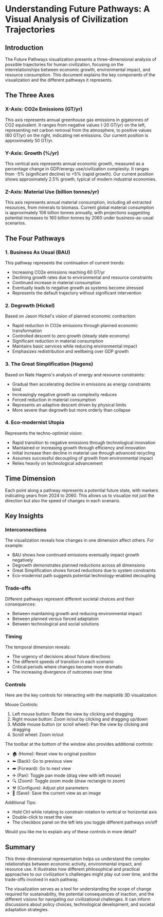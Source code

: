 # Understanding Future Pathways: A Visual Analysis of Civilization Trajectories

## Introduction
The Future Pathways visualization presents a three-dimensional analysis of possible trajectories for human civilization, focusing on the interrelationships between economic growth, environmental impact, and resource consumption. This document explains the key components of the visualization and the different pathways it represents.

## The Three Axes

### X-Axis: CO2e Emissions (GT/yr)
This axis represents annual greenhouse gas emissions in gigatonnes of CO2 equivalent. It ranges from negative values (-20 GT/yr) on the left, representing net carbon removal from the atmosphere, to positive values (60 GT/yr) on the right, indicating net emissions. Our current position is approximately 50 GT/yr.

### Y-Axis: Growth (%/yr)
This vertical axis represents annual economic growth, measured as a percentage change in GDP/energy use/civilization complexity. It ranges from -5% (significant decline) to +5% (rapid growth). Our current position shows approximately 2.5% growth, typical of modern industrial economies.

### Z-Axis: Material Use (billion tonnes/yr)
This axis represents annual material consumption, including all extracted resources, from minerals to biomass. Current global material consumption is approximately 106 billion tonnes annually, with projections suggesting potential increases to 160 billion tonnes by 2060 under business-as-usual scenarios.

## The Four Pathways

### 1. Business As Usual (BAU)
This pathway represents the continuation of current trends:
- Increasing CO2e emissions reaching 60 GT/yr
- Declining growth rates due to environmental and resource constraints
- Continued increase in material consumption
- Eventually leads to negative growth as systems become stressed
- Represents the default trajectory without significant intervention

### 2. Degrowth (Hickel)
Based on Jason Hickel's vision of planned economic contraction:
- Rapid reduction in CO2e emissions through planned economic transformation
- Controlled descent to zero growth (steady state economy)
- Significant reduction in material consumption
- Maintains basic services while reducing environmental impact
- Emphasizes redistribution and wellbeing over GDP growth

### 3. The Great Simplification (Hagens)
Based on Nate Hagens's analysis of energy and resource constraints:
- Gradual then accelerating decline in emissions as energy constraints bind
- Increasingly negative growth as complexity reduces
- Forced reduction in material consumption
- Represents an adaptive descent driven by physical limits
- More severe than degrowth but more orderly than collapse

### 4. Eco-modernist Utopia
Represents the techno-optimist vision:
- Rapid transition to negative emissions through technological innovation
- Maintained or increasing growth through efficiency and innovation
- Initial increase then decline in material use through advanced recycling
- Assumes successful decoupling of growth from environmental impact
- Relies heavily on technological advancement

## Time Dimension
Each point along a pathway represents a potential future state, with markers indicating years from 2024 to 2060. This allows us to visualize not just the direction but also the speed of changes in each scenario.

## Key Insights

### Interconnections
The visualization reveals how changes in one dimension affect others. For example:
- BAU shows how continued emissions eventually impact growth negatively
- Degrowth demonstrates planned reductions across all dimensions
- Great Simplification shows forced reductions due to system constraints
- Eco-modernist path suggests potential technology-enabled decoupling

### Trade-offs
Different pathways represent different societal choices and their consequences:
- Between maintaining growth and reducing environmental impact
- Between planned versus forced adaptation
- Between technological and social solutions

### Timing
The temporal dimension reveals:
- The urgency of decisions about future directions
- The different speeds of transition in each scenario
- Critical periods where changes become more dramatic
- The increasing divergence of outcomes over time

### Controls
Here are the key controls for interacting with the matplotlib 3D visualization:

Mouse Controls:
1. Left mouse button: Rotate the view by clicking and dragging
2. Right mouse button: Zoom in/out by clicking and dragging up/down
3. Middle mouse button (or scroll wheel): Pan the view by clicking and dragging
4. Scroll wheel: Zoom in/out

The toolbar at the bottom of the window also provides additional controls:
- 🏠 (Home): Reset view to original position
- ⬅️ (Back): Go to previous view
- ➡️ (Forward): Go to next view
- ✛ (Pan): Toggle pan mode (drag view with left mouse)
- 🔍 (Zoom): Toggle zoom mode (draw rectangle to zoom)
- ⚒️ (Configure): Adjust plot parameters
- 💾 (Save): Save the current view as an image

Additional Tips:
- Hold Ctrl while rotating to constrain rotation to vertical or horizontal axis
- Double-click to reset the view
- The checkbox panel on the left lets you toggle different pathways on/off

Would you like me to explain any of these controls in more detail?
## Summary
This three-dimensional representation helps us understand the complex relationships between economic activity, environmental impact, and resource use. It illustrates how different philosophical and practical approaches to our civilization's challenges might play out over time, and the trade-offs involved in each pathway.

The visualization serves as a tool for understanding the scope of change required for sustainability, the potential consequences of inaction, and the different visions for navigating our civilizational challenges. It can inform discussions about policy choices, technological development, and societal adaptation strategies.
